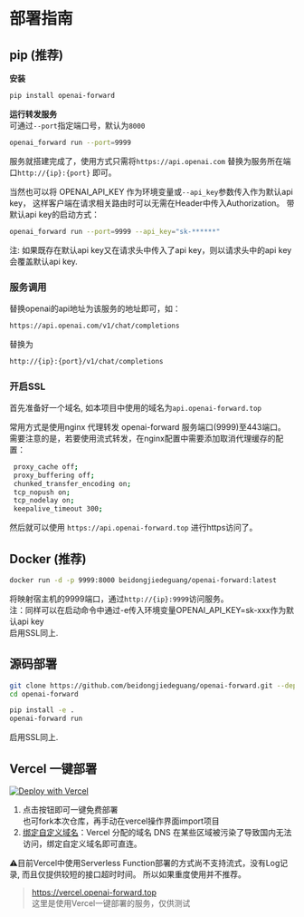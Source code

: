 # 部署指南

## pip (推荐)

**安装**

```bash
pip install openai-forward
```

**运行转发服务**  
可通过`--port`指定端口号，默认为`8000`

```bash
openai_forward run --port=9999 
```

服务就搭建完成了，使用方式只需将`https://api.openai.com` 替换为服务所在端口`http://{ip}:{port}` 即可。

当然也可以将 OPENAI_API_KEY 作为环境变量或`--api_key`参数传入作为默认api key， 这样客户端在请求相关路由时可以无需在Header中传入Authorization。
带默认api key的启动方式：

```bash
openai_forward run --port=9999 --api_key="sk-******"
```

注: 如果既存在默认api key又在请求头中传入了api key，则以请求头中的api key会覆盖默认api key.


### 服务调用

替换openai的api地址为该服务的地址即可，如：

```bash
https://api.openai.com/v1/chat/completions
```

替换为

```bash
http://{ip}:{port}/v1/chat/completions
```
### 开启SSL
首先准备好一个域名, 如本项目中使用的域名为`api.openai-forward.top`

常用方式是使用nginx 代理转发 openai-forward 服务端口(9999)至443端口。  
需要注意的是，若要使用流式转发，在nginx配置中需要添加取消代理缓存的配置：
   ```bash
    proxy_cache off; 
    proxy_buffering off; 
    chunked_transfer_encoding on; 
    tcp_nopush on;  
    tcp_nodelay on;  
    keepalive_timeout 300;  
```

然后就可以使用 `https://api.openai-forward.top` 进行https访问了。


## Docker (推荐)

```bash
docker run -d -p 9999:8000 beidongjiedeguang/openai-forward:latest 
```

将映射宿主机的9999端口，通过`http://{ip}:9999`访问服务。  
注：同样可以在启动命令中通过-e传入环境变量OPENAI_API_KEY=sk-xxx作为默认api key  
启用SSL同上.


## 源码部署

```bash
git clone https://github.com/beidongjiedeguang/openai-forward.git --depth=1
cd openai-forward

pip install -e .
openai-forward run 
```
启用SSL同上.

## Vercel 一键部署


[![Deploy with Vercel](https://vercel.com/button)](https://vercel.com/new/clone?repository-url=https%3A%2F%2Fgithub.com%2Fbeidongjiedeguang%2Fopenai-forward&project-name=openai-forward&repository-name=openai-forward&framework=other)  
1. 点击按钮即可一键免费部署  
也可fork本次仓库，再手动在vercel操作界面import项目
2. [绑定自定义域名](https://vercel.com/docs/concepts/projects/domains/add-a-domain)：Vercel 分配的域名 DNS 在某些区域被污染了导致国内无法访问，绑定自定义域名即可直连。

⚠️目前Vercel中使用Serverless Function部署的方式尚不支持流式，没有Log记录, 而且仅提供较短的接口超时时间。
所以如果重度使用并不推荐。  

> https://vercel.openai-forward.top  
这里是使用Vercel一键部署的服务，仅供测试

